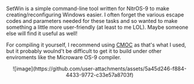 SetWin is a simple command-line tool written for NitrOS-9 to make creating/reconfiguring Windows easier. I often forget the various escape codes and parameters needed for these tasks and so wanted to make something a little more user-friendly (at least to me LOL). Maybe someone else will find it useful as well!

For compiling it yourself, I recommend using [CMOC](http://perso.b2b2c.ca/~sarrazip/dev/cmoc.html) as that's what I used, but it probably woulnd't be difficult to get it to build under other enviroments like the Microware OS-9 compiler.

<p align="center">![image](https://github.com/user-attachments/assets/5a45d246-f884-4433-9772-c33e57a8703f)</p>
